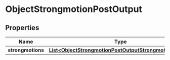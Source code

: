 

# ObjectStrongmotionPostOutput


## Properties

| Name | Type | Description | Notes |
|------------ | ------------- | ------------- | -------------|
|**strongmotions** | [**List&lt;ObjectStrongmotionPostOutputStrongmotionsInner&gt;**](ObjectStrongmotionPostOutputStrongmotionsInner.md) |  |  [optional] |




